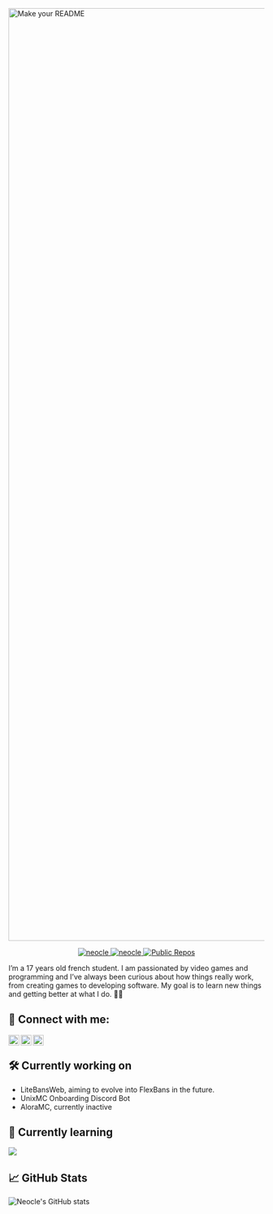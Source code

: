 <p align=”center”>
<img width="1834" alt="Make your README" src="https://github.com/user-attachments/assets/9e0af2cd-9244-4d5a-8f0b-a2b65812e554" />
</p>

<p align="center">
  <a href="https://github.com/Neocle">
    <img src="https://komarev.com/ghpvc/?username=neocle&label=Profile%20views&color=green&style=flat" alt="neocle" />
  </a>
  <a href="https://github.com/Neocle">
    <img src="https://img.shields.io/github/followers/neocle?label=Followers" alt="neocle" />
  </a>
  <a href="https://github.com/Neocle">
    <img src="https://img.shields.io/github/stars/Neocle&color=orange" alt="Public Repos" />
  </a>
</p>

I’m a 17 years old french student. I am passionated by video games and programming and I’ve always been curious about how things really work, from creating games to developing software. My goal is to learn new things and getting better at what I do. 💪💪

## 🔗 Connect with me:
<a href="https://neocle.me"><img align="left" src="https://i.imgur.com/xF4Lwef.png" width="21px"/></a>
<a href="https://instagram.com/lois.alr43"><img align="left" src="https://i.imgur.com/sHMp7i5.png" width="21px"/></a>
<a href="https://discord.com/users/515958203838627856"><img align="left" src="https://i.imgur.com/g0RcHqU.png" width="21px"/></a>
<br> 


## 🛠️ Currently working on

- LiteBansWeb, aiming to evolve into FlexBans in the future.
- UnixMC Onboarding Discord Bot
- AloraMC, currently inactive 

## 📖 Currently learning
<p align="left">
  <a href="">
    <img src="https://skillicons.dev/icons?i=cpp,java,python,react" />
  </a>
</p>


## 📈 GitHub Stats 
![Neocle's GitHub stats](https://github-readme-stats.vercel.app/api?username=Neocle&theme=prussian&show_icons=true)
